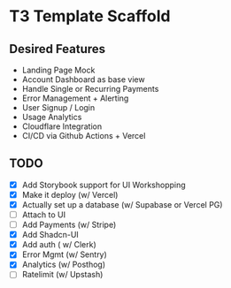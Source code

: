 # T3 Template Scaffold

## Desired Features
- Landing Page Mock
- Account Dashboard as base view
- Handle Single or Recurring Payments
- Error Management + Alerting
- User Signup / Login
- Usage Analytics
- Cloudflare Integration
- CI/CD via Github Actions + Vercel

## TODO
- [x] Add Storybook support for UI Workshopping
- [x] Make it deploy (w/ Vercel)
- [x] Actually set up a database (w/ Supabase or Vercel PG)
- [ ] Attach to UI
- [ ] Add Payments (w/ Stripe)
- [x] Add Shadcn-UI 
- [x] Add auth ( w/ Clerk)
- [x] Error Mgmt (w/ Sentry)
- [x] Analytics (w/ Posthog)
- [ ] Ratelimit (w/ Upstash)